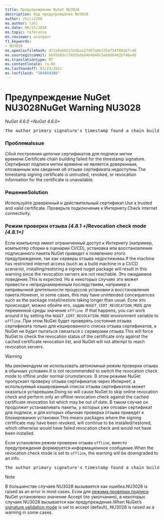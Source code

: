 ```yaml
---
title: Предупреждение NuGet NU3028
description: Код предупреждения NU3028
author: zhili1208
ms.author: lzhi
ms.date: 06/25/2018
ms.topic: reference
ms.reviewer: anangaur
f1_keywords:
- NU3028
ms.openlocfilehash: df2a9ab92232dbaa27467a0e235af54f88a07c48
ms.sourcegitcommit: bb9560dcc7055bde84b4940c5eb0db402bf46a48
ms.translationtype: MT
ms.contentlocale: ru-RU
ms.lasthandoff: 03/23/2021
ms.locfileid: "104859386"
---
```

# <a name="nuget-warning-nu3028"></a><span data-ttu-id="62306-103">Предупреждение NuGet NU3028</span><span class="sxs-lookup"><span data-stu-id="62306-103">NuGet Warning NU3028</span></span>

<span data-ttu-id="62306-104">*NuGet 4.6.0 +*</span><span class="sxs-lookup"><span data-stu-id="62306-104">*NuGet 4.6.0+*</span></span>

<pre>The author primary signature's timestamp found a chain building issue: The revocation function was unable to check revocation because the revocation server could not be reached. For more information, visit https://aka.ms/certificateRevocationMode</pre>

### <a name="issue"></a><span data-ttu-id="62306-105">Проблема</span><span class="sxs-lookup"><span data-stu-id="62306-105">Issue</span></span>
<span data-ttu-id="62306-106">Сбой построения цепочки сертификатов для подписи метки времени.</span><span class="sxs-lookup"><span data-stu-id="62306-106">Certificate chain building failed for the timestamp signature.</span></span> <span data-ttu-id="62306-107">Сертификат подписи метки времени не является доверенным, отозванным или сведения об отзыве сертификата недоступны.</span><span class="sxs-lookup"><span data-stu-id="62306-107">The timestamp signing certificate is untrusted, revoked, or revocation information for the certificate is unavailable.</span></span>

### <a name="solution"></a><span data-ttu-id="62306-108">Решение</span><span class="sxs-lookup"><span data-stu-id="62306-108">Solution</span></span>
<span data-ttu-id="62306-109">Используйте доверенный и действительный сертификат.</span><span class="sxs-lookup"><span data-stu-id="62306-109">Use a trusted and valid certificate.</span></span> <span data-ttu-id="62306-110">Проверьте подключение к Интернету.</span><span class="sxs-lookup"><span data-stu-id="62306-110">Check internet connectivity.</span></span>

### <a name="revocation-check-mode-481"></a><span data-ttu-id="62306-111">Режим проверки отзыва *(4.8.1 +)*</span><span class="sxs-lookup"><span data-stu-id="62306-111">Revocation check mode *(4.8.1+)*</span></span>
<span data-ttu-id="62306-112">Если компьютер имеет ограниченный доступ к Интернету (например, компьютер сборки в сценарии CI/CD), установка или восстановление подписанного пакета NuGet приведет к появлению этого предупреждения, так как серверы отзыва недостижимы.</span><span class="sxs-lookup"><span data-stu-id="62306-112">If the machine has restricted internet access (such as a build machine in a CI/CD scenario), installing/restoring a signed nuget package will result in this warning since the revocation servers are not reachable.</span></span> <span data-ttu-id="62306-113">Это ожидаемое поведение.</span><span class="sxs-lookup"><span data-stu-id="62306-113">This is expected.</span></span>
<span data-ttu-id="62306-114">Но в некоторых случаях это может привести к непреднамеренным последствиям, например к непривычной длительности процессов установки и восстановления пакета.</span><span class="sxs-lookup"><span data-stu-id="62306-114">However, in some cases, this may have unintended concequences such as the package install/restore taking longer than usual.</span></span> <span data-ttu-id="62306-115">Если это происходит, можно обойти его, задав `NUGET_CERT_REVOCATION_MODE` для переменной среды значение `offline` .</span><span class="sxs-lookup"><span data-stu-id="62306-115">If that happens, you can work around it by setting the `NUGET_CERT_REVOCATION_MODE` environment variable to `offline`.</span></span> <span data-ttu-id="62306-116">При этом NuGet будет проверять состояние отзыва сертификата только для кэшированного списка отзыва сертификатов, а NuGet не будет пытаться связаться с серверами отзыва.</span><span class="sxs-lookup"><span data-stu-id="62306-116">This will force NuGet to check the revocation status of the certificate only against the cached certificate revocation list, and NuGet will not attempt to reach revocation servers.</span></span>

> [!Warning]
> <span data-ttu-id="62306-117">Мы рекомендуем не использовать автономный режим проверки отзыва в обычных условиях.</span><span class="sxs-lookup"><span data-stu-id="62306-117">It is not recommended to switch the revocation check mode to offline under normal cirumstances.</span></span> <span data-ttu-id="62306-118">В этом режиме NuGet пропускает проверку отзыва сертификатов через Интернет, а используемый кэшированный список отзыва сертификатов может оказаться устаревшим.</span><span class="sxs-lookup"><span data-stu-id="62306-118">Doing so will cause NuGet to skip online revocation check and perform only an offline revocation check against the cached certificate revocation list which may be out of date.</span></span> <span data-ttu-id="62306-119">В таком случае он продолжит устанавливать пакеты, у которых уже отозван сертификат для подписи, и для которых обычная проверка отзыва приведет к блокированию установки.</span><span class="sxs-lookup"><span data-stu-id="62306-119">This means packages where the signing certificate may have been revoked, will continue to be installed/restored, which otherwise would have failed revocation check and would not have been installed.</span></span>

<span data-ttu-id="62306-120">Если установлен режим проверки отзыва `offline`, вместо предупреждения формируется информационное сообщение.</span><span class="sxs-lookup"><span data-stu-id="62306-120">When the revocation check mode is set to `offline`, the warning will be downgraded to an info.</span></span>

<pre>The author primary signature's timestamp found a chain building issue: The revocation function was unable to check revocation because the certificate is not available in the cached certificate revocation list and NUGET_CERT_REVOCATION_MODE environment variable has been set to offline. For more information, visit https://aka.ms/certificateRevocationMode.</pre>

> [!Note]
> <span data-ttu-id="62306-121">В большинстве случаев NU3028 вызывается как ошибка.</span><span class="sxs-lookup"><span data-stu-id="62306-121">NU3028 is raised as an error in most cases.</span></span> <span data-ttu-id="62306-122">Если для [режима проверки подписи](../../consume-packages/installing-signed-packages.md#configure-package-signature-requirements) NuGet установлено значение Accept (по умолчанию), в некоторых случаях NU3028 вызывается как предупреждение.</span><span class="sxs-lookup"><span data-stu-id="62306-122">When NuGet’s [signature validation mode](../../consume-packages/installing-signed-packages.md#configure-package-signature-requirements) is set to accept (default), NU3028 is raised as a warning in some cases.</span></span>
